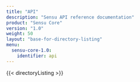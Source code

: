 ```yaml
---
title: "API"
description: "Sensu API reference documentation"
product: "Sensu Core"
version: "1.0"
weight: 50
layout: "base-for-directory-listing"
menu: 
  sensu-core-1.0:
    identifier: api
---
```


{{< directoryListing >}}
